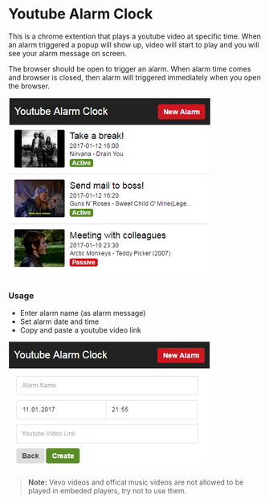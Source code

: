 # Youtube Alarm Clock
This is a chrome extention that plays a youtube video at specific time. When an alarm triggered a popup will show up, video will start to play and you will see your alarm message on screen. 

The browser should be open to trigger an alarm. When alarm time comes and browser is closed, then alarm will triggered immediately when you open the browser.


![](https://github.com/feyyazakkus/youtube-alarm-clock/blob/master/img/screenshot-1.png?raw=true)


### Usage
* Enter alarm name (as alarm message)
* Set alarm date and time
* Copy and paste a youtube video link

![](https://github.com/feyyazakkus/youtube-alarm-clock/blob/master/img/screenshot-2.png?raw=true)

> **Note:** Vevo videos and offical music videos are not allowed to be played in embeded players, try not to use them.